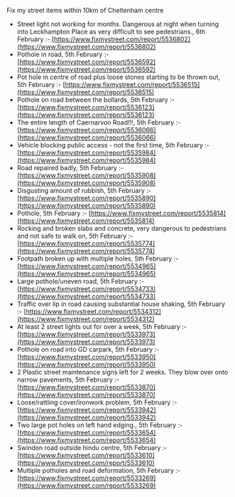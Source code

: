 Fix my street items within 10km of Cheltenham centre

<!-- fix_marker starts -->

- Street light not working for months. Dangerous at night when turning into Leckhampton Place as very difficult to see pedestrians., 6th February :- [https://www.fixmystreet.com/report/5536802](https://www.fixmystreet.com/report/5536802)
- Pothole in road, 5th February :- [https://www.fixmystreet.com/report/5536592](https://www.fixmystreet.com/report/5536592)
- Pot hole in centre of road plus loose stones starting to be thrown out, 5th February :- [https://www.fixmystreet.com/report/5536515](https://www.fixmystreet.com/report/5536515)
- Pothole on road between the bollards, 5th February :- [https://www.fixmystreet.com/report/5536123](https://www.fixmystreet.com/report/5536123)
- The entire length of Caernarvon Road!!!, 5th February :- [https://www.fixmystreet.com/report/5536066](https://www.fixmystreet.com/report/5536066)
- Vehicle blocking public access - not the first time, 5th February :- [https://www.fixmystreet.com/report/5535984](https://www.fixmystreet.com/report/5535984)
- Road repaired badly, 5th February :- [https://www.fixmystreet.com/report/5535908](https://www.fixmystreet.com/report/5535908)
- Disgusting amount of rubbish, 5th February :- [https://www.fixmystreet.com/report/5535890](https://www.fixmystreet.com/report/5535890)
- Pothole, 5th February :- [https://www.fixmystreet.com/report/5535814](https://www.fixmystreet.com/report/5535814)
- Rocking and broken slabs and concrete, very dangerous to pedestrians and not safe to walk on, 5th February :- [https://www.fixmystreet.com/report/5535774](https://www.fixmystreet.com/report/5535774)
- Footpath broken up with multiple holes, 5th February :- [https://www.fixmystreet.com/report/5534965](https://www.fixmystreet.com/report/5534965)
- Large pothole/uneven road, 5th February :- [https://www.fixmystreet.com/report/5534733](https://www.fixmystreet.com/report/5534733)
- Traffic over lip in road causing substantial house shaking, 5th February :- [https://www.fixmystreet.com/report/5534312](https://www.fixmystreet.com/report/5534312)
- At least 2 street lights out for over a week, 5th February :- [https://www.fixmystreet.com/report/5533973](https://www.fixmystreet.com/report/5533973)
- Pothole on road into GD carpark, 5th February :- [https://www.fixmystreet.com/report/5533950](https://www.fixmystreet.com/report/5533950)
- 2 Plastic street maintenance signs left for 2 weeks. They blow over onto narrow pavements, 5th February :- [https://www.fixmystreet.com/report/5533870](https://www.fixmystreet.com/report/5533870)
- Loose/rattling cover/ironwork problem, 5th February :- [https://www.fixmystreet.com/report/5533942](https://www.fixmystreet.com/report/5533942)
- Two large pot holes on left hand edging., 5th February :- [https://www.fixmystreet.com/report/5533654](https://www.fixmystreet.com/report/5533654)
- Swindon road outside hindu centre, 5th February :- [https://www.fixmystreet.com/report/5533610](https://www.fixmystreet.com/report/5533610)
- Multiple potholes and road deformation, 5th February :- [https://www.fixmystreet.com/report/5533269](https://www.fixmystreet.com/report/5533269)

<!-- fix_marker ends -->